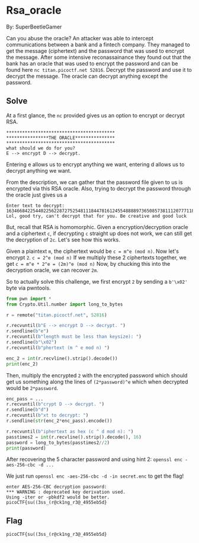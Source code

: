 # Rsa_oracle

By: SuperBeetleGamer

Can you abuse the oracle?
An attacker was able to intercept communications between a bank and a fintech company. They managed to get the message (ciphertext) and the password that was used to encrypt the message.
After some intensive reconassainance they found out that the bank has an oracle that was used to encrypt the password and can be found here `nc titan.picoctf.net 52816`. Decrypt the password and use it to decrypt the message. The oracle can decrypt anything except the password.

## Solve

At a first glance, the `nc` provided gives us an option to encrypt or decrypt RSA.
```
*****************************************
****************THE ORACLE***************
*****************************************
what should we do for you? 
E --> encrypt D --> decrypt. 
```
Entering e allows us to encrypt anything we want, entering d allows us to decrypt anything we want.

From the description, we can gather that the password file given to us is encrypted via this RSA oracle. Also, trying to decrypt the password through the oracle just gives us a
```
Enter text to decrypt: 1634668422544022562287275254811184478161245548888973650857381112077711852144181630709254123963471597994127621183174673720047559236204808750789430675058597
Lol, good try, can't decrypt that for you. Be creative and good luck
```

But, recall that RSA is homomorphic. Given a encryption/decryption oracle and a ciphertext `c`, if decrypting `c` straight up does not work, we can still get the decryption of `2c`. Let's see how this works.

Given a plaintext `m`, the ciphertext would be `c = m^e (mod n)`. Now let's encrypt `2`. `c = 2^e (mod n)` If we multiply these 2 ciphertexts together, we get `c = m^e * 2^e = (2m)^e (mod n)` Now, by chucking this into the decryption oracle, we can recover `2m`.

So to actually solve this challenge, we first encrypt `2` by sending a `b'\x02'` byte via pwntools. 
```py
from pwn import *
from Crypto.Util.number import long_to_bytes

r = remote("titan.picoctf.net", 52816)

r.recvuntil(b"E --> encrypt D --> decrypt. ")
r.sendline(b"e")
r.recvuntil(b"length must be less than keysize): ")
r.sendline(b"\x02")
r.recvuntil(b"phertext (m ^ e mod n) ")

enc_2 = int(r.recvline().strip().decode())
print(enc_2)
```

Then, multiply the encrypted `2` with the encrypted password which should get us something along the lines of `(2*password)^e` which when decrypted would be `2*password`.

```py
enc_pass = ...
r.recvuntil(b"crypt D --> decrypt. ")
r.sendline(b"d")
r.recvuntil(b"xt to decrypt: ")
r.sendline(str(enc_2*enc_pass).encode())

r.recvuntil(b"iphertext as hex (c ^ d mod n): ")
passtimes2 = int(r.recvline().strip().decode(), 16)
password = long_to_bytes(passtimes2//2)
print(password)
```

After recovering the 5 character password and using hint 2:
`openssl enc -aes-256-cbc -d ...`

We just run `openssl enc -aes-256-cbc -d -in secret.enc` to get the flag!
```
enter AES-256-CBC decryption password:
*** WARNING : deprecated key derivation used.
Using -iter or -pbkdf2 would be better.
picoCTF{su((3ss_(r@ck1ng_r3@_4955eb5d}
```

## Flag
```
picoCTF{su((3ss_(r@ck1ng_r3@_4955eb5d}
```